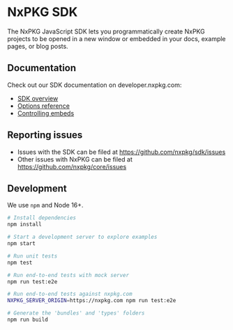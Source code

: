 # NxPKG SDK

The NxPKG JavaScript SDK lets you programmatically create NxPKG projects to be opened in a new window or embedded in your docs, example pages, or blog posts.

## Documentation

Check out our SDK documentation on developer.nxpkg.com:

- [SDK overview](https://developer.nxpkg.com/platform/api/javascript-sdk)
- [Options reference](https://developer.nxpkg.com/platform/api/javascript-sdk-options)
- [Controlling embeds](https://developer.nxpkg.com/platform/api/javascript-sdk-vm)

## Reporting issues

- Issues with the SDK can be filed at https://github.com/nxpkg/sdk/issues
- Other issues with NxPKG can be filed at https://github.com/nxpkg/core/issues

## Development

We use `npm` and Node 16+.

```sh
# Install dependencies
npm install

# Start a development server to explore examples
npm start

# Run unit tests
npm test

# Run end-to-end tests with mock server
npm run test:e2e

# Run end-to-end tests against nxpkg.com
NXPKG_SERVER_ORIGIN=https://nxpkg.com npm run test:e2e

# Generate the 'bundles' and 'types' folders
npm run build
```
